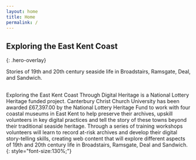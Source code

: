 ```yaml
---
layout: home
title: Home
permalink: /
---
```


<style>

.hero-overlay{
  min-height: clamp(320px, 60vh, 720px);
  background: 
    linear-gradient(to bottom right, rgba(0,0,0,.4), rgba(0,0,0,.2)),
    url(assets/images/hero-placeholder.png) center / cover no-repeat;
  display: flex; flex-direction: column; align-items: center; justify-content: center;
  color: white; text-align: center;
}

.hero-overlay h2 {
  font-size: clamp(2rem, 4vw + 1rem, 4rem);
  line-height: 1.1;
  margin-bottom: 0.5em;
}

.hero-overlay p {
  font-size: clamp(1rem, 1.5vw + 2rem, 1.8rem);
  line-height: 1.3;
  max-width: 60ch; /* keeps text comfortably readable */
  margin: 0 auto;  /* center under heading */
}
</style>

## Exploring the East Kent Coast
{: .hero-overlay}

Stories of 19th and 20th century seaside life in Broadstairs, Ramsgate, Deal, and Sandwich.

##

Exploring the East Kent Coast Through Digital Heritage is a National Lottery Heritage funded project. Canterbury Christ Church University has been awarded £67,397.00 by the National Lottery Heritage Fund to work with four coastal museums in East Kent to help preserve their archives, upskill volunteers in key digital practices and tell the story of these towns beyond their traditional seaside heritage. Through a series of training workshops volunteers will learn to record at-risk archives and develop their digital story-telling skills, creating web content that will explore different aspects of 19th and 20th century life in Broadstairs, Ramsgate, Deal and Sandwich.
{: style="font-size:130%;"}